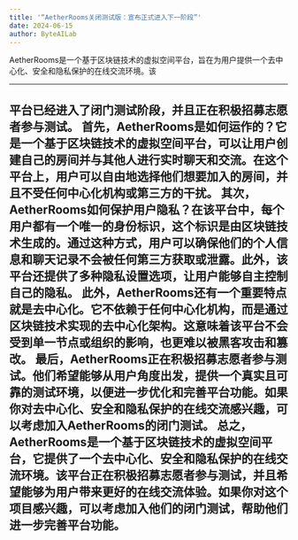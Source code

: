 ```yaml
---
title: '“AetherRooms关闭测试版：宣布正式进入下一阶段”'
date: 2024-06-15
author: ByteAILab
---
```


AetherRooms是一个基于区块链技术的虚拟空间平台，旨在为用户提供一个去中心化、安全和隐私保护的在线交流环境。该

---
平台已经进入了闭门测试阶段，并且正在积极招募志愿者参与测试。
首先，AetherRooms是如何运作的？它是一个基于区块链技术的虚拟空间平台，可以让用户创建自己的房间并与其他人进行实时聊天和交流。在这个平台上，用户可以自由地选择他们想要加入的房间，并且不受任何中心化机构或第三方的干扰。
其次，AetherRooms如何保护用户隐私？在该平台中，每个用户都有一个唯一的身份标识，这个标识是由区块链技术生成的。通过这种方式，用户可以确保他们的个人信息和聊天记录不会被任何第三方获取或泄露。此外，该平台还提供了多种隐私设置选项，让用户能够自主控制自己的隐私。
此外，AetherRooms还有一个重要特点就是去中心化。它不依赖于任何中心化机构，而是通过区块链技术实现的去中心化架构。这意味着该平台不会受到单一节点或组织的影响，也更难以被黑客攻击和篡改。
最后，AetherRooms正在积极招募志愿者参与测试。他们希望能够从用户角度出发，提供一个真实且可靠的测试环境，以便进一步优化和完善平台功能。如果你对去中心化、安全和隐私保护的在线交流感兴趣，可以考虑加入AetherRooms的闭门测试。
总之，AetherRooms是一个基于区块链技术的虚拟空间平台，它提供了一个去中心化、安全和隐私保护的在线交流环境。该平台正在积极招募志愿者参与测试，并且希望能够为用户带来更好的在线交流体验。如果你对这个项目感兴趣，可以考虑加入他们的闭门测试，帮助他们进一步完善平台功能。
---

